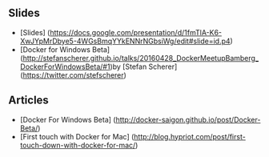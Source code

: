 ## Slides

- [Slides] (https://docs.google.com/presentation/d/1fmTlA-K6-XwJYpMrDbye5-4WGsBmqYYkENNrNGbsiWg/edit#slide=id.p4)
- [Docker for Windows Beta] (http://stefanscherer.github.io/talks/20160428_DockerMeetupBamberg_DockerForWindowsBeta/#1)by [Stefan Scherer] (https://twitter.com/stefscherer)

## Articles

- [Docker For Windows Beta] (http://docker-saigon.github.io/post/Docker-Beta/)
- [First touch with Docker for Mac] (http://blog.hypriot.com/post/first-touch-down-with-docker-for-mac/)
